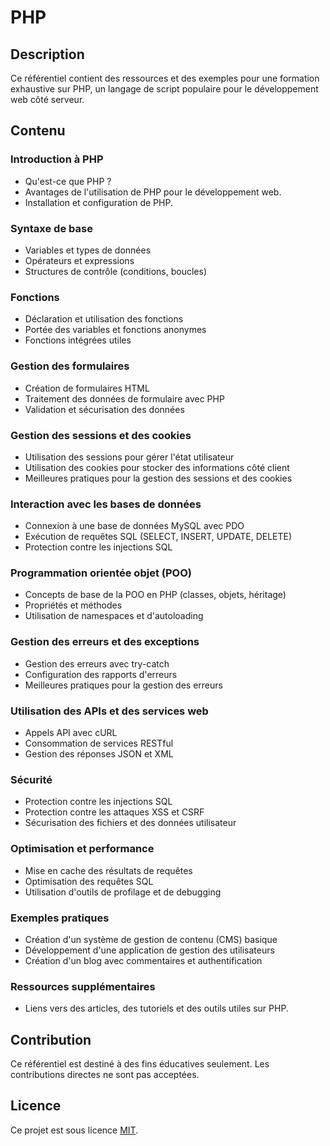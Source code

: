 # PHP

## Description
Ce référentiel contient des ressources et des exemples pour une formation exhaustive sur PHP, un langage de script populaire pour le développement web côté serveur.

## Contenu

### Introduction à PHP
- Qu'est-ce que PHP ?
- Avantages de l'utilisation de PHP pour le développement web.
- Installation et configuration de PHP.

### Syntaxe de base
- Variables et types de données
- Opérateurs et expressions
- Structures de contrôle (conditions, boucles)

### Fonctions
- Déclaration et utilisation des fonctions
- Portée des variables et fonctions anonymes
- Fonctions intégrées utiles

### Gestion des formulaires
- Création de formulaires HTML
- Traitement des données de formulaire avec PHP
- Validation et sécurisation des données

### Gestion des sessions et des cookies
- Utilisation des sessions pour gérer l'état utilisateur
- Utilisation des cookies pour stocker des informations côté client
- Meilleures pratiques pour la gestion des sessions et des cookies

### Interaction avec les bases de données
- Connexion à une base de données MySQL avec PDO
- Exécution de requêtes SQL (SELECT, INSERT, UPDATE, DELETE)
- Protection contre les injections SQL

### Programmation orientée objet (POO)
- Concepts de base de la POO en PHP (classes, objets, héritage)
- Propriétés et méthodes
- Utilisation de namespaces et d'autoloading

### Gestion des erreurs et des exceptions
- Gestion des erreurs avec try-catch
- Configuration des rapports d'erreurs
- Meilleures pratiques pour la gestion des erreurs

### Utilisation des APIs et des services web
- Appels API avec cURL
- Consommation de services RESTful
- Gestion des réponses JSON et XML

### Sécurité
- Protection contre les injections SQL
- Protection contre les attaques XSS et CSRF
- Sécurisation des fichiers et des données utilisateur

### Optimisation et performance
- Mise en cache des résultats de requêtes
- Optimisation des requêtes SQL
- Utilisation d'outils de profilage et de debugging

### Exemples pratiques
- Création d'un système de gestion de contenu (CMS) basique
- Développement d'une application de gestion des utilisateurs
- Création d'un blog avec commentaires et authentification

### Ressources supplémentaires
- Liens vers des articles, des tutoriels et des outils utiles sur PHP.

## Contribution
Ce référentiel est destiné à des fins éducatives seulement. Les contributions directes ne sont pas acceptées.

## Licence
Ce projet est sous licence [MIT](LICENSE).
